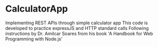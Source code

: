 # CalculatorApp
Implementing REST APIs through simple calculator app 
This code is developed to practice expressJS and HTTP standard calls
Following instructions by Dr. Amilcar Soares from his book 'A Handbook for Web Programming with Node.js'
